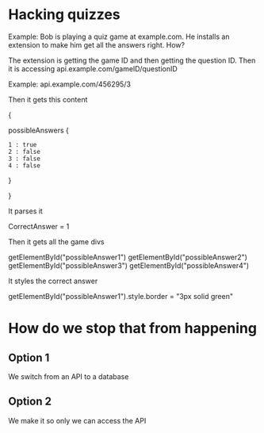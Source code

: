 # Hacking quizzes

Example: Bob is playing a quiz game at example.com. He installs an extension to make him get all the answers right. How?

The extension is getting the game ID and then getting the question ID. Then it is accessing api.example.com/gameID/questionID

Example: api.example.com/456295/3

Then it gets this content

{

  possibleAnswers {
  
    1 : true
    2 : false
    3 : false
    4 : false
  
  }

}

It parses it

CorrectAnswer = 1

Then it gets all the game divs

getElementById("possibleAnswer1")
getElementById("possibleAnswer2")
getElementById("possibleAnswer3")
getElementById("possibleAnswer4")

It styles the correct answer 

getElementById("possibleAnswer1").style.border = "3px solid green"


# How do we stop that from happening

## Option 1

We switch from an API to a database

## Option 2

We make it so only we can access the API
